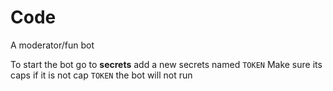 # Code
A moderator/fun bot 

To start the bot go to **secrets** add a new secrets named `TOKEN`
Make sure its caps if it is not cap `TOKEN` the bot will not run

